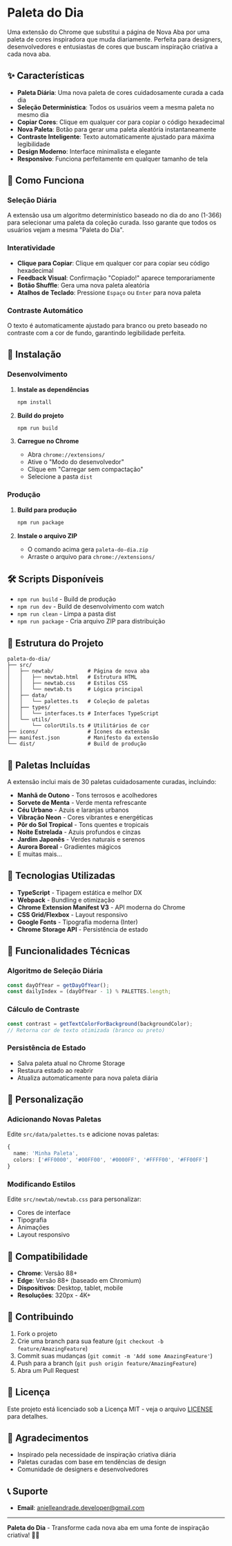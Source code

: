 # Paleta do Dia

Uma extensão do Chrome que substitui a página de Nova Aba por uma paleta de cores inspiradora que muda diariamente. Perfeita para designers, desenvolvedores e entusiastas de cores que buscam inspiração criativa a cada nova aba.

## ✨ Características

- **Paleta Diária**: Uma nova paleta de cores cuidadosamente curada a cada dia
- **Seleção Determinística**: Todos os usuários veem a mesma paleta no mesmo dia
- **Copiar Cores**: Clique em qualquer cor para copiar o código hexadecimal
- **Nova Paleta**: Botão para gerar uma paleta aleatória instantaneamente
- **Contraste Inteligente**: Texto automaticamente ajustado para máxima legibilidade
- **Design Moderno**: Interface minimalista e elegante
- **Responsivo**: Funciona perfeitamente em qualquer tamanho de tela

## 🎨 Como Funciona

### Seleção Diária
A extensão usa um algoritmo determinístico baseado no dia do ano (1-366) para selecionar uma paleta da coleção curada. Isso garante que todos os usuários vejam a mesma "Paleta do Dia".

### Interatividade
- **Clique para Copiar**: Clique em qualquer cor para copiar seu código hexadecimal
- **Feedback Visual**: Confirmação "Copiado!" aparece temporariamente
- **Botão Shuffle**: Gera uma nova paleta aleatória
- **Atalhos de Teclado**: Pressione `Espaço` ou `Enter` para nova paleta

### Contraste Automático
O texto é automaticamente ajustado para branco ou preto baseado no contraste com a cor de fundo, garantindo legibilidade perfeita.

## 🚀 Instalação

### Desenvolvimento

1. **Instale as dependências**
   ```bash
   npm install
   ```

2. **Build do projeto**
   ```bash
   npm run build
   ```

3. **Carregue no Chrome**
   - Abra `chrome://extensions/`
   - Ative o "Modo do desenvolvedor"
   - Clique em "Carregar sem compactação"
   - Selecione a pasta `dist`

### Produção

1. **Build para produção**
   ```bash
   npm run package
   ```

2. **Instale o arquivo ZIP**
   - O comando acima gera `paleta-do-dia.zip`
   - Arraste o arquivo para `chrome://extensions/`

## 🛠️ Scripts Disponíveis

- `npm run build` - Build de produção
- `npm run dev` - Build de desenvolvimento com watch
- `npm run clean` - Limpa a pasta dist
- `npm run package` - Cria arquivo ZIP para distribuição

## 📁 Estrutura do Projeto

```
paleta-do-dia/
├── src/
│   ├── newtab/           # Página de nova aba
│   │   ├── newtab.html   # Estrutura HTML
│   │   ├── newtab.css    # Estilos CSS
│   │   └── newtab.ts     # Lógica principal
│   ├── data/
│   │   └── palettes.ts   # Coleção de paletas
│   ├── types/
│   │   └── interfaces.ts # Interfaces TypeScript
│   └── utils/
│       └── colorUtils.ts # Utilitários de cor
├── icons/                # Ícones da extensão
├── manifest.json         # Manifesto da extensão
└── dist/                 # Build de produção
```

## 🎨 Paletas Incluídas

A extensão inclui mais de 30 paletas cuidadosamente curadas, incluindo:

- **Manhã de Outono** - Tons terrosos e acolhedores
- **Sorvete de Menta** - Verde menta refrescante
- **Céu Urbano** - Azuis e laranjas urbanos
- **Vibração Neon** - Cores vibrantes e energéticas
- **Pôr do Sol Tropical** - Tons quentes e tropicais
- **Noite Estrelada** - Azuis profundos e cinzas
- **Jardim Japonês** - Verdes naturais e serenos
- **Aurora Boreal** - Gradientes mágicos
- E muitas mais...

## 🔧 Tecnologias Utilizadas

- **TypeScript** - Tipagem estática e melhor DX
- **Webpack** - Bundling e otimização
- **Chrome Extension Manifest V3** - API moderna do Chrome
- **CSS Grid/Flexbox** - Layout responsivo
- **Google Fonts** - Tipografia moderna (Inter)
- **Chrome Storage API** - Persistência de estado

## 🎯 Funcionalidades Técnicas

### Algoritmo de Seleção Diária
```typescript
const dayOfYear = getDayOfYear();
const dailyIndex = (dayOfYear - 1) % PALETTES.length;
```

### Cálculo de Contraste
```typescript
const contrast = getTextColorForBackground(backgroundColor);
// Retorna cor de texto otimizada (branco ou preto)
```

### Persistência de Estado
- Salva paleta atual no Chrome Storage
- Restaura estado ao reabrir
- Atualiza automaticamente para nova paleta diária

## 🎨 Personalização

### Adicionando Novas Paletas
Edite `src/data/palettes.ts` e adicione novas paletas:

```typescript
{
  name: 'Minha Paleta',
  colors: ['#FF0000', '#00FF00', '#0000FF', '#FFFF00', '#FF00FF']
}
```

### Modificando Estilos
Edite `src/newtab/newtab.css` para personalizar:
- Cores de interface
- Tipografia
- Animações
- Layout responsivo

## 📱 Compatibilidade

- **Chrome**: Versão 88+
- **Edge**: Versão 88+ (baseado em Chromium)
- **Dispositivos**: Desktop, tablet, mobile
- **Resoluções**: 320px - 4K+

## 🤝 Contribuindo

1. Fork o projeto
2. Crie uma branch para sua feature (`git checkout -b feature/AmazingFeature`)
3. Commit suas mudanças (`git commit -m 'Add some AmazingFeature'`)
4. Push para a branch (`git push origin feature/AmazingFeature`)
5. Abra um Pull Request

## 📄 Licença

Este projeto está licenciado sob a Licença MIT - veja o arquivo [LICENSE](LICENSE) para detalhes.

## 🙏 Agradecimentos

- Inspirado pela necessidade de inspiração criativa diária
- Paletas curadas com base em tendências de design
- Comunidade de designers e desenvolvedores

## 📞 Suporte

- **Email**: anielleandrade.developer@gmail.com

---

**Paleta do Dia** - Transforme cada nova aba em uma fonte de inspiração criativa! 🎨✨
